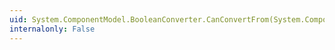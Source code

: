 ```yaml
---
uid: System.ComponentModel.BooleanConverter.CanConvertFrom(System.ComponentModel.ITypeDescriptorContext,System.Type)
internalonly: False
---
```

